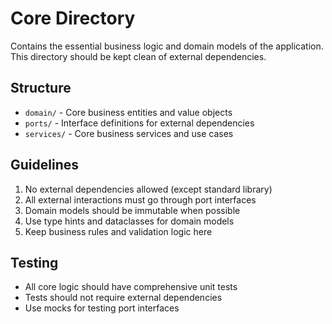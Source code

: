 # Core Directory

Contains the essential business logic and domain models of the application. This directory should be kept clean of external dependencies.

## Structure

- `domain/` - Core business entities and value objects
- `ports/` - Interface definitions for external dependencies
- `services/` - Core business services and use cases

## Guidelines

1. No external dependencies allowed (except standard library)
2. All external interactions must go through port interfaces
3. Domain models should be immutable when possible
4. Use type hints and dataclasses for domain models
5. Keep business rules and validation logic here

## Testing

- All core logic should have comprehensive unit tests
- Tests should not require external dependencies
- Use mocks for testing port interfaces 